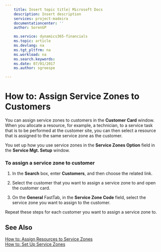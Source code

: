```yaml
---
    title: Insert topic title| Microsoft Docs
    description: Insert description
    services: project-madeira
    documentationcenter: ''
    author: SorenGP

    ms.service: dynamics365-financials
    ms.topic: article
    ms.devlang: na
    ms.tgt_pltfrm: na
    ms.workload: na
    ms.search.keywords:
    ms.date: 07/01/2017
    ms.author: sgroespe

---
```

# How to: Assign Service Zones to Customers
You can assign service zones to customers in the **Customer Card** window. When you allocate a resource, for example, a technician, to a service task that is to be performed at the customer site, you can then select a resource that is assigned to the same service zone as the customer.  
  
 You set up how you use service zones in the **Service Zones Option** field in the **Service Mgt. Setup** window.  
  
### To assign a service zone to customer  
  
1.  In the **Search** box, enter **Customers**, and then choose the related link.  
  
2.  Select the customer that you want to assign a service zone to and open the customer card.  
  
3.  On the **General** FastTab, in the **Service Zone Code** field, select the service zone you want to assign to the customer.  
  
 Repeat these steps for each customer you want to assign a service zone to.  
  
## See Also  
 [How to: Assign Resources to Service Zones](../how-to-assign-resources-to-service-zones.md)   
 [How to: Set Up Service Zones](../how-to-set-up-service-zones.md)